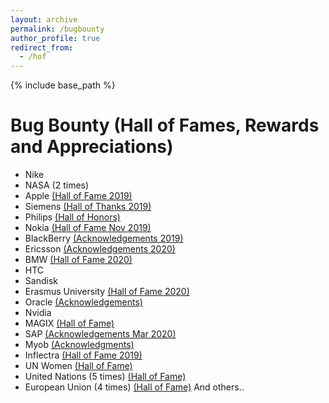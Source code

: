 ```yaml
---
layout: archive
permalink: /bugbounty
author_profile: true
redirect_from:
  - /hof
---
```


{% include base_path %}
# Bug Bounty (Hall of Fames, Rewards and Appreciations)

* Nike
* NASA (2 times)
* Apple <a href="https://support.apple.com/en-us/HT201536">(Hall of Fame 2019)</a>
* Siemens <a href="https://new.siemens.com/global/en/products/services/cert/hall-of-thanks.html">(Hall of Thanks 2019)</a>
* Philips <a href="https://www.philips.com/a-w/security/coordinated-vulnerability-disclosure/hall-of-honors.html">(Hall of Honors)</a>
* Nokia <a href="https://www.nokia.com/responsible-disclosure/">(Hall of Fame Nov 2019)</a>
* BlackBerry <a href="https://www.blackberry.com/ca/en/services/blackberry-incident-response-team#collaborations">(Acknowledgements 2019)</a>
* Ericsson <a href="https://www.ericsson.com/en/about-us/enterprise-security/psirt/acknowledgements">(Acknowledgements 2020)</a>
* BMW <a href="https://www.bmwgroup.com/en/general/Security.html">(Hall of Fame 2020)</a>
* HTC
* Sandisk
* Erasmus University <a href="https://www.eur.nl/en/campus/security-safety/information-security/hall-fame">(Hall of Fame 2020)</a>
* Oracle <a href="https://www.oracle.com/security-alerts/cpujan2020.html">(Acknowledgements)</a>
* Nvidia
* MAGIX <a href="http://research.magix.com">(Hall of Fame)</a>
* SAP <a href="https://wiki.scn.sap.com/wiki/display/PSR/Acknowledgments+to+Security+Researchers">(Acknowledgements Mar 2020)</a>
* Myob <a href="https://www.myob.com/au/about/security/report-security-vulnerability">(Acknowledgments)</a>
* Inflectra <a href="https://www.inflectra.com/company/responsible-disclosure.aspx">(Hall of Fame 2019)</a>
* UN Women <a href="https://www.unwomen.org/en/about-the-website/information-security/reporting-a-cyber-security-issue#Hall-of-fame">(Hall of Fame)</a>
* United Nations (5 times) <a href="https://unite.un.org/content/hall-fame">(Hall of Fame)</a>
* European Union (4 times) <a href="https://cert.europa.eu/cert/newsletter/en/latest_HallOfFame_.html">(Hall of Fame)</a> And others.. 

